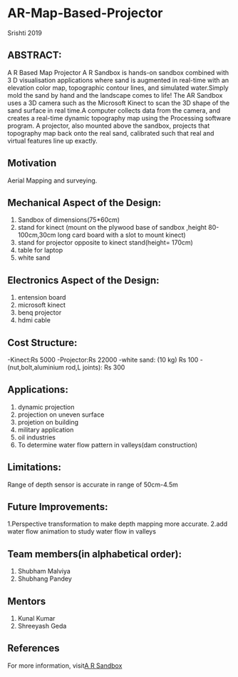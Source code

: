 # AR-Map-Based-Projector
Srishti 2019


## ABSTRACT:

A R Based Map Projector A R Sandbox is hands-on sandbox combined with 3 D visualisation applications where sand is augmented in real-time with an elevation color map, topographic contour lines, and simulated water.Simply mold the sand by hand and the landscape comes to life! The AR Sandbox uses a 3D camera such as the Microsoft Kinect to scan the 3D shape of the sand surface in real time.A computer collects data from the camera, and creates a real-time dynamic topography map using the Processing software program. A projector, also mounted above the sandbox, projects that topography map back onto the real sand, calibrated such that real and virtual features line up exactly.

## Motivation
Aerial Mapping and surveying.

## Mechanical Aspect of the Design:
1. Sandbox of dimensions(75*60cm)
2. stand for kinect (mount on the plywood base of sandbox ,height 80-100cm,30cm long card board with a slot to mount kinect)
3. stand for projector opposite to kinect stand(height= 170cm)
4. table for laptop
5. white sand

## Electronics Aspect of the Design:
1. entension board 
2. microsoft kinect
3. benq projector
4. hdmi cable

## Cost Structure:
-Kinect:Rs 5000
-Projector:Rs 22000
-white sand: (10 kg) Rs 100
-(nut,bolt,aluminium rod,L joints): Rs 300


## Applications:

1. dynamic projection
2. projection on uneven surface
3. projetion on building
4. military application
5. oil industries
6. To determine water flow pattern in valleys(dam construction)

## Limitations:

Range of depth sensor is accurate in range of 50cm-4.5m

## Future Improvements:

1.Perspective transformation to make depth mapping more accurate.
2.add water flow animation to study water flow in valleys

## Team members(in alphabetical order):
1. Shubham Malviya
2. Shubhang Pandey

## Mentors
1. Kunal Kumar
2. Shreeyash Geda

## References
For more information, visit[A R Sandbox](https://arsandbox.ucdavis.edu/)













